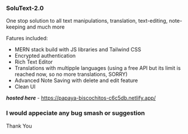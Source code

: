 ### SoluText-2.0
One stop solution to all text manipulations, translation, text-editing, note-keeping and much more

Fatures included: 
  - MERN stack build with JS libraries and Tailwind CSS
  - Encrypted authentication
  - Rich Text Editor
  - Translations with multipple languages (using a free API but its limit is reached now, so no more translations, SORRY)
  - Advanced Note Saving with delete and edit feature
  - Clean UI
  
***hosted here*** - https://papaya-biscochitos-c6c5db.netlify.app/

### I would appeciate any bug smash or suggestion

Thank You
